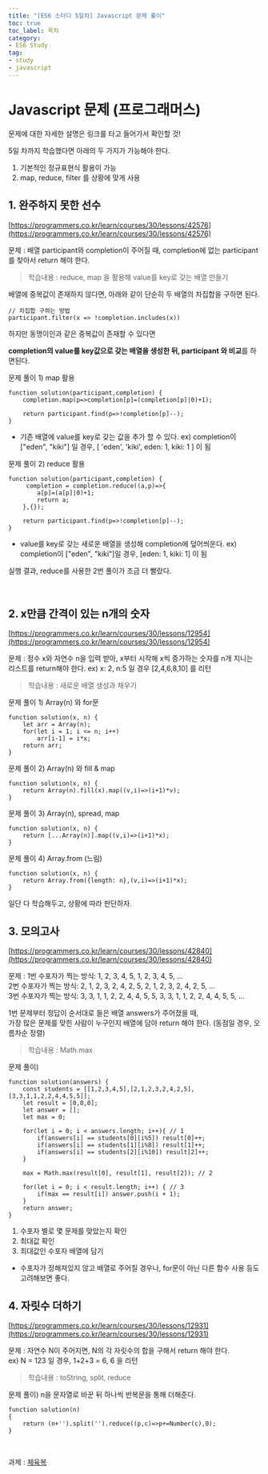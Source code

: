 ```yaml
---
title: "[ES6 스터디 5일차] Javascript 문제 풀이"
toc: true
toc_label: 목차
category:
- ES6 Study
tag:
- study
- javascript
---
```


# Javascript 문제 (프로그래머스)

문제에 대한 자세한 설명은 링크를 타고 들어가서 확인할 것!
<br>

5일 차까지 학습했다면 아래의 두 가지가 가능해야 한다.
 1. 기본적인 정규표현식 활용이 가능
 2. map, reduce, filter 를 상황에 맞게 사용

## 1. 완주하지 못한 선수
[https://programmers.co.kr/learn/courses/30/lessons/42576](https://programmers.co.kr/learn/courses/30/lessons/42576)

문제 : 배열 participant와 completion이 주어질 때, completion에 없는 participant를 찾아서 return 해야 한다.

> 학습내용 : reduce, map 을 활용해 value를 key로 갖는 배열 만들기

배열에 중복값이 존재하지 않다면, 아래와 같이 단순히 두 배열의 차집합을 구하면 된다.
```
// 차집합 구하는 방법
participant.filter(x => !completion.includes(x))
```
하지만 동명이인과 같은 중복값이 존재할 수 있다면 <br> 

**completion의 value를 key값으로 갖는 배열을 생성한 뒤, participant 와 비교**를 하면된다.

문제 풀이 1) map 활용
```
function solution(participant,completion) {
    completion.map(p=>completion[p]=(completion[p]|0)+1);
		
    return participant.find(p=>!completion[p]--);
}
```
- 기존 배열에 value를 key로 갖는 값을 추가 할 수 있다.
ex) completion이 ["eden", "kiki"] 일 경우, 	[ 'eden', 'kiki', eden: 1, kiki: 1 ] 이 됨


문제 풀이 2) reduce 활용
```
function solution(participant,completion) {
     completion = completion.reduce((a,p)=>{
        a[p]=(a[p]|0)+1;
        return a;
    },{});

    return participant.find(p=>!completion[p]--);
}
```
- value를 key로 갖는 새로운 배열을 생성해 completion에 덮어씌운다.
 ex) completion이 ["eden", "kiki"]일 경우, [eden: 1, kiki: 1] 이 됨


실행 결과, reduce를 사용한 2번 풀이가 조금 더 빨랐다.

<br>

## 2. x만큼 간격이 있는 n개의 숫자
[https://programmers.co.kr/learn/courses/30/lessons/12954](https://programmers.co.kr/learn/courses/30/lessons/12954)

문제 :  정수 x와 자연수 n을 입력 받아, x부터 시작해 x씩 증가하는 숫자를 n개 지니는 리스트를 return해야 한다.
ex) x: 2, n:5 일 경우	[2,4,6,8,10] 를 리턴

> 학습내용 : 새로운 배열 생성과 채우기 


문제 풀이 1) Array(n) 와 for문
```
function solution(x, n) {
    let arr = Array(n);
    for(let i = 1; i <= n; i++)
        arr[i-1] = i*x;
    return arr;
}
```

문제 풀이 2) Array(n) 와 fill & map 
```
function solution(x, n) {
    return Array(n).fill(x).map((v,i)=>(i+1)*v);
}
```

문제 풀이 3) Array(n), spread, map
```
function solution(x, n) {
    return [...Array(n)].map((v,i)=>(i+1)*x);
}
```

문제 풀이 4) Array.from  (느림)
```
function solution(x, n) {
    return Array.from({length: n},(v,i)=>(i+1)*x);
}
```

일단 다 학습해두고, 상황에 따라 판단하자.
<br>

## 3. 모의고사
[https://programmers.co.kr/learn/courses/30/lessons/42840](https://programmers.co.kr/learn/courses/30/lessons/42840)

문제 : 
1번 수포자가 찍는 방식: 1, 2, 3, 4, 5, 1, 2, 3, 4, 5, ...<br>
2번 수포자가 찍는 방식: 2, 1, 2, 3, 2, 4, 2, 5, 2, 1, 2, 3, 2, 4, 2, 5, ...<br>
3번 수포자가 찍는 방식: 3, 3, 1, 1, 2, 2, 4, 4, 5, 5, 3, 3, 1, 1, 2, 2, 4, 4, 5, 5, ...<br>

1번 문제부터 정답이 순서대로 들은 배열 answers가 주어졌을 때, <br>가장 많은 문제를 맞힌 사람이 누구인지 배열에 담아 return 해야 한다. (동점일 경우, 오름차순 정렬)

> 학습내용 :  Math.max


문제 풀이) 
```
function solution(answers) {
    const students = [[1,2,3,4,5],[2,1,2,3,2,4,2,5],[3,3,1,1,2,2,4,4,5,5]];
    let result = [0,0,0];
    let answer = [];
    let max = 0;

    for(let i = 0; i < answers.length; i++){ // 1
        if(answers[i] == students[0][i%5]) result[0]++;
        if(answers[i] == students[1][i%8]) result[1]++;
        if(answers[i] == students[2][i%10]) result[2]++;
    }
    
    max = Math.max(result[0], result[1], result[2]); // 2
     
    for(let i = 0; i < result.length; i++) { // 3
        if(max == result[i]) answer.push(i + 1);
    }
    return answer;
}
```
1.  수포자 별로 몇 문제를 맞았는지 확인
2. 최대값 확인
3. 최대값인 수포자 배열에 담기

- 수포자가 정해져있지 않고 배열로 주어질 경우나,  for문이 아닌 다른 함수 사용 등도 고려해보면 좋다.


## 4. 자릿수 더하기
[https://programmers.co.kr/learn/courses/30/lessons/12931](https://programmers.co.kr/learn/courses/30/lessons/12931)

문제 : 자연수 N이 주어지면, N의 각 자릿수의 합을 구해서 return 해야 한다.<br>
ex) N = 123 일 경우, 1+2+3 = 6, 6 을 리턴 

> 학습내용 : toString, split, reduce


문제 풀이) n을 문자열로 바꾼 뒤 하나씩 반복문을 통해 더해준다.
```
function solution(n)
{
    return (n+'').split('').reduce((p,c)=>p+=Number(c),0);
}
```

<br>

과제 : [체육복](https://programmers.co.kr/learn/courses/30/lessons/42862)